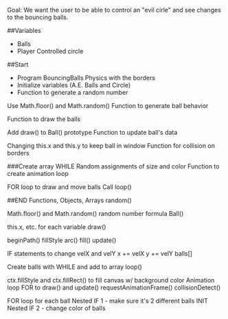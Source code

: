Goal:
We want the user to be able to control an "evil cirle" and see changes to the bouncing balls.

##Variables
* Balls
* Player Controlled circle

##Start
* Program BouncingBalls Physics with the borders 
* Initialize variables (A.E. Balls and Circle)
* Function to generate a random number

Use Math.floor() and Math.random()
Function to generate ball behavior

Function to draw the balls

Add draw() to Ball() prototype
Function to update ball's data

Changing this.x and this.y to keep ball in window
Function for collision on borders

###Create array
WHILE
Random assignments of size and color
Function to create animation loop

FOR loop to draw and move balls
Call loop()

##END
Functions, Objects, Arrays
random()

Math.floor() and Math.random()
random number formula
Ball()

this.x, etc. for each variable
draw()

beginPath()
fillStyle
arc()
fill()
update()

IF statements to change velX and velY
x += velX
y += velY
balls[]

Create balls with WHILE and add to array
loop()

ctx.fillStyle and ctx.fillRect() to fill canvas w/ background color
Animation loop
FOR to draw() and update()
requestAnimationFrame()
collisionDetect()

FOR loop for each ball
Nested IF 1 - make sure it's 2 different balls
INIT
Nested IF 2 - change color of balls